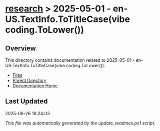 # [research](../) > 2025-05-01 - en-US.TextInfo.ToTitleCase(vibe coding.ToLower())

## Overview
This directory contains documentation related to 2025-05-01 - en-US.TextInfo.ToTitleCase(vibe coding.ToLower()).

- [Files](#files)
- [Parent Directory](../)
- [Documentation Home](../../)

## Last Updated

2025-06-26 19:24:03

*This file was automatically generated by the update_readmes.ps1 script.*
